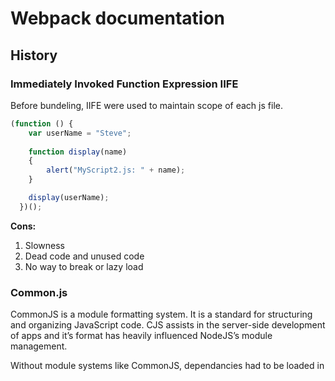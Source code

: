 # Webpack documentation

## History

### Immediately Invoked Function Expression IIFE
Before bundeling, IIFE were used to maintain scope of each js file.
``` javascript
(function () {
    var userName = "Steve";
    
    function display(name)
    {
        alert("MyScript2.js: " + name);
    }

    display(userName);
  })();
```
**Cons:**
1.	Slowness
2.	Dead code and unused code
3.	No way to break or lazy load

### Common.js

CommonJS is a module formatting system. It is a standard for structuring and organizing JavaScript code. CJS assists in the server-side development of apps and it’s format has heavily influenced NodeJS’s module management.

Without module systems like CommonJS, dependancies had to be loaded in <script> tags in the header of an HTML file, OR all code had to be lumped together which is incredibly slow and inefficient for file loading.

CommonJS wraps each module in a function called ```require```, and includes an object called ```module.exports```, which exports code for availability to be required by other modules

All you have to do is add whatever you want accessible to other files onto the ‘exports’ object and require the module in the dependent file.

```javascript
// In circle.is
const PI = Math.PI;
exports.area = (r) => PI * r * r;
exports.circumference = (r) => 2 * PI * r;
// In some file
const circle = require('./circle.js');
console.log( The area of a circle of radius 4 is ${circle.area(4)}");
```
**Cons:**
1. There is no browser support for commonjs
2. Problems with circular dependencies 
3. Either use a server to translate CJS modules to something usable in the browser.
4. Or use XMLHttpRequest (XHR) to load the text of modules and do text transforms/parsing in browser.

### ESM (Eschma Script Module)
A module in JavaScript is just a file containing related code.
It is a function or group of similar functions. They are grouped together within a file and contain the code to execute a specific task when called into a larger application.

**Pros:**
1.	Independent/Self-contained: A module has to be as detached from other dependencies as possible.
2.	Specific: A module needs to be able to perform a single or a related group of tasks. The core essence of creating them in the first place is to create separate functionalities. One module, one (kind of) task.
3.	Reusable: A module has to be easy to integrate into various kinds of programs to perform its task.

In JavaScript, we use the ```import``` and ```export``` keywords to share and receive functionalities respectively across different modules.

- The ```export``` keyword is used to make a variable, function, class or object  accessible to other modules. In other words, it becomes a public code.
- The ```import``` keyword is used to bring in public code from another module.

**examples:**
``` javascript
//default imports
Import anything from ‘./file’

//named imports
Import { abc } from ‘./file’

//invalid imports
if(...) {
  import ...; // Error, not allowed!
}
{
  import ...; // Error, we can't put import in any block
}

import ... from getModuleName(); // Error, only from "string" is allowed

//dynamic imports
let modulePath = prompt("Which module to load?");

import(modulePath)
  .then(obj => <module object>)
  .catch(err => <loading error, e.g. if no such module>)
```
**Cons:**
- Modules are very slow in the browser because the browser at runtime needs to resolve the modules and get the exports and so on.
- Modules are loaded synchronously, so modules that are dependent on other modules must be read further down in the code.


## Webpack
- It is a module bundler
- Write any module format, require or use any format
- Allows you to use in the browser
- Supports static async bundling to use lazy loading

### How the bundling process works:
1. Each file is a module (js, ts, css, html ..)
2. When we import files into each other we create a dependency graph
![image](https://res.cloudinary.com/practicaldev/image/fetch/s--rmvC6VCz--/c_limit%2Cf_auto%2Cfl_progressive%2Cq_auto%2Cw_880/https://dev-to-uploads.s3.amazonaws.com/i/9ldv44awmyjlww4bqsti.png)
3. During the bundling process, modules are combined into chunks.
4. Chunks combine into chunk groups and form a graph (ChunkGraph) interconnected through modules. When you describe an entry point - under the hood, you create a chunk group with one chunk.
![image](http://img.zhufengpeixun.cn/buildChunkGraph2.jpg)

- When we have one entry point -> it creates one chunk group containing one chunk
- When we have more than one entry point for example
``` javascript
module.exports {
    entry: {
        home: './home.js',
        about: './about.js',
    }
}
```
Two chunk groups with names home and about are created. Each of them has a chunk with a module 
./home.js for home and ./about.js for about

- When we use dynamic imports a non-initial chunk is created for that module
```javascript
import React from 'react';
import ReactDOM from'react-dom';

import(' ./app.jsx').then((App) => {
ReactDOM.render(<App />, root) ;
});
```
an initial chunk with name main is created. It contains:

    ./src/index.jsx
    react
    react-dom

and all their dependencies, except ./app.jsx
Non-initial chunk for ./app.jsx is created as this module is imported dynamically.
By default, there is no name for non-initial chunks so that a unique ID is used instead of a name. When using dynamic import we may specify a chunk name explicitly by using a "magic" comment:
```javascript
import(
/* webpackChunkName: "app" * /
'./app.jsx'
).then ((App) => {
ReactDOM.render(<App />, root) ;
});
```

### Loaders:
Out of the box, webpack only understands JavaScript and JSON files. Loaders allow webpack to process other types of files and convert them into valid modules that can be consumed by your application and added to the dependency graph.<br />
loaders have two properties in your webpack configuration:

- The ```test``` property identifies which file or files should be transformed.
- The ```use``` property indicates which loader should be used to do the transforming.
``` javascript
const path = require('path');

module.exports = {
  output: {
    filename: 'my-first-webpack.bundle.js',
  },
  module: {
    rules: [{ test: /\.txt$/, use: 'raw-loader' }],
  },
};
```
when it comes across a path that resolves to a '.txt' file inside of a ```require()/import``` statement, use the raw-loader to transform it before you add it to the bundle.

**Inline loaders:**
<br />
another way to use loaders is by using import statements:
```javascript
import Styles from 'style-loader!css-loader?modules!./styles.css';
```
**Order of loaders execution:**
<br />
Loaders are evaluated/executed from right to left (or from bottom to top). <br />
A chain is executed in reverse order, the first loader passes its result (resource with applied transformations) to the next one, and so forth. Finally, webpack expects JavaScript to be returned by the last loader in the chain.<br />
In the example below execution starts with sass-loader, continues with css-loader and finally ends with style-loader.
```javascript
module.exports = {
  module: {
    rules: [
      {
        test: /\.css$/,
        use: [
          { loader: 'style-loader' },
          {
            loader: 'css-loader',
            options: {
              modules: true,
            },
          },
          { loader: 'sass-loader' },
        ],
      },
    ],
  },
};
```
### Plugins:
Plugins are the backbone of webpack. They also serve the purpose of doing anything else that a loader cannot do.
```javascript
const HtmlWebpackPlugin = require('html-webpack-plugin');
const webpack = require('webpack'); //to access built-in plugins

module.exports = {
...,
  plugins: [
    new webpack.ProgressPlugin(), //customizes how progress should be reported during compilation
    new HtmlWebpackPlugin({ template: './src/index.html' }), // will generate a HTML file including the bundeled js file
  ],
};
```

### Entry Point:
The starting point/s which webpack uses to begin building the dependency graph.<br />
**Single entry:**
```javascript
module.exports = {
  entry: './path/to/my/entry/file.js',
};
```
**multi-main entry:**
```javascript
module.exports = {
  entry: {
    main: './src/app.js',
    vendor: './src/vendor.js',
  },
};
```
This is useful when you would like to inject multiple dependent files together and graph their dependencies into one "chunk".<br />
With this, you can import required libraries or files that aren't modified (e.g. Bootstrap, jQuery, images, etc) inside vendor.js and they will be bundled together into their own chunk
```javascript
module.exports = {
  entry: {
    pageOne: './src/pageOne/index.js',
    pageTwo: './src/pageTwo/index.js',
    pageThree: './src/pageThree/index.js',
  },
};
```
We are telling webpack that we would like 3 separate dependency graphs (like the above example).
<br />
this will  create bundles of shared application code between each page. Multi-page applications that reuse a lot of code/modules between entry points can greatly benefit from these techniques, as the number of entry points increases.

### Output: 
The output property tells webpack where to emit the bundles it creates and how to name these files.<br />
TBD

#### Output Library/Package:
when packaging a library we want it to be available when imported by different methods.
by adding type: 'umd' it is available in CommonJs, AMD, and script tag
```javascript
 module.exports = {
   entry: './src/index.js',
   output: {
     path: path.resolve(__dirname, 'dist'),
     filename: 'library-name.js',
     globalObject: 'this',
     library: {
      name: 'webpackNumbers',
      type: 'umd',
     },
   },
 };
```

### Tree shaking
You can imagine your application as a tree. The source code and libraries you actually use represent the green, living leaves of the tree. Dead code represents the brown, dead leaves of the tree that are consumed by autumn. In order to get rid of the dead leaves, you have to shake the tree, causing them to fall.
#### Problem with CommonJS modules
CommonJS has a require() function that fetches an external module based on the path provided, and it adds it to the scope during runtime.<br>
That require is a function like any other in a program makes it hard enough to evaluate its call outcome at compile-time. On top of that is the fact that adding require calls anywhere in the code is possible — wrapped in another function call, within if/else statements, in switch statements, etc.<br>
For example, the statement `let firstName = getName()` has side effects, because the call to `getName()` can not be removed without changing the meaning of the code, even if nothing needs firstName. ⁣⁣

#### ES6 Solution
the ESM specification has settled on this new architecture, in which modules are imported and exported by the respective keywords import and export. <br>
Therefore, no more functional calls. <br>
ESMs are also allowed only as top-level declarations — nesting them in any other structure is not possible, being as they are static: ESMs do not depend on runtime execution.<br>
For example, the statement `let firstName = 'Jane'` has no side effects because the statement can be removed without any observed difference if nothing needs firstName.<br>
Only modules defined with the ES2015 module syntax `(import and export)` can be tree-shaken.<br>
Tree shaking starts by visiting all parts of the entry point file with side effects, and proceeds to traverse the edges of the graph until new sections are reached. Once the traversal is completed, the JavaScript bundle includes only the parts that were reached during the traversal. The other pieces are left out.<br>
In the following case only the read function is added to the bundle and the nap function is excluded.
```javascript
export function read(props) {⁣⁣
    return props.book⁣⁣
}⁣⁣
⁣⁣
export function nap(props) {⁣⁣
   return props.winks⁣⁣
}⁣⁣
```
```javascript
import { read } from 'utilities';⁣⁣
⁣⁣
eventHandler = (e) => {⁣⁣
  read({ book: e.target.value })⁣⁣
}⁣⁣
```

#### Side Effects 
Bundlers serve their purpose by evaluating the code provided as much as possible in order to determine whether a module is pure. But code evaluation during compiling time or bundling time can only go so far. <br>
Therefore, it’s assumed that packages with side effects cannot be properly eliminated, even when completely unreachable.
<br> <br>
Because of this, bundlers now accept a key inside the module’s package.json file that allows the developer to declare whether a module has no side effects. This way, the developer can opt out of code evaluation and hint the bundler; the code within a particular package can be eliminated if there’s no reachable import or require statement linking to it. 
<br>
This can speedup up compile time.

TBC

### Runtime and Manifest:

**Runtime:**
The runtime is the code that runs in the browser to load and connect webpack modules/chunks.<br />
It contains the loading and resolving logic needed to connect your modules as they interact.<br />
**Manifest:**
Once your application hits the browser in the form of index.html file, some bundles and a variety of other assets required by your application must be loaded and linked somehow. <br />
So how does webpack manage the interaction between all of your required modules? <br />
As the compiler enters, resolves, and maps out your application, it keeps detailed notes on all your modules. <br />
This collection of data is called the "Manifest" and it's what the runtime will use to resolve and load modules once they've been bundled and shipped to the browser. <br />

### Hot Module Replacement:
used in dev environment to add/remove modules while the application is running without need for full reload, to speed up development.
1. The application asks the HMR runtime to check for updates.
2. the compiler needs to emit an "update" to allow updating from the previous version to the new version. The "update" consists of two parts:
 - The updated manifest (JSON)
 - One or more updated chunks (JavaScript)
3. The runtime asynchronously downloads the updates and notifies the application.
4. The application then asks the runtime to apply the updates.
5. The runtime synchronously applies the updates.
<br />

### Modules
Webpack supports the following module types natively without loaders:
- An ES2015 import statement
- A CommonJS require() statement
- An AMD define and require statement
- An @import statement inside of a css/sass/less file.
- An image url in a stylesheet url(...) or HTML ```<img src=...>``` file.
<br />
**Resolver:**
A resolver is a library which helps in locating a module by its absolute path.

### Module Federation:
TBD


### Source maps
if you bundle three source files (a.js, b.js, and c.js) into one bundle (bundle.js) and one of the source files contains an error, the stack trace will point to bundle.js <br />
This isn't always helpful as you probably want to know exactly which source file the error came from.<br/>
JavaScript offers source maps, which map your compiled code back to your original source code. <br/>If an error originates from b.js, the source map will tell you exactly that.

To configure it we add it to the config file
```javascript
 module.exports = {
   mode: 'development',
    ...
  devtool: 'inline-source-map',
    ...
 };
```

### Development tools
**watch mode** <br>
You can instruct webpack to "watch" all files within your dependency graph for changes. If one of these files is updated, the code will be recompiled so you don't have to run the full build manually.<br>

```javascript
   "scripts": {
    "watch": "webpack --watch",
   }
```
**webpack-dev-server**<br>
```
npm install --save-dev webpack-dev-server
```
webpack-dev-server serves bundled files from the directory defined in output.path
```javascript
module.exports = {
   mode: 'development',

   devtool: 'inline-source-map',
  devServer: {
    static: './dist',
  }
}
```
```javascript
   "scripts": {
    "start": "webpack serve --open",
   }
```

**wepack-dev-middleware**
webpack-dev-middleware is a wrapper that will emit files processed by webpack to a server. This is used in webpack-dev-server internally, however it's available as a separate package to allow more custom setups if desired.
```javascript
// Tell express to use the webpack-dev-middleware and use the webpack.config.js
// configuration file as a base.
app.use(
  webpackDevMiddleware(compiler, {
    publicPath: config.output.publicPath,
  })
);
```
### Code Splitting:
This feature allows you to split your code into various bundles which can then be loaded on demand or in parallel.<br>
It can be used to achieve smaller bundles and control resource load prioritization which, if used correctly, can have a major impact on load time.
#### Entry Points: 
for each entry point we get a new bundle<br>
***cons***
- if there are same modules imported in both files, they will be duplicated between both bundles.
- we cant dynamically split code according to logic.

#### Prevent Duplication
##### dependOn
it allows us to share modules between chunks
```javascript
  entry: {
    index: {
      import: './src/index.js',
      dependOn: 'shared',
    },
    another: {
      import: './src/another-module.js',
      dependOn: 'shared',
    },
    shared: 'lodash',
   },
```
##### SplitChunksPlugin
allows us to extract common dependencies into an existing entry chunk or an entirely new chunk.
```javascript
  module.exports = {
    mode: 'development',
    entry: {
      index: './src/index.js',
      another: './src/another-module.js',
    },
   optimization: {
     splitChunks: {
       chunks: 'all',
     },
   },
  };
```
#### Dynamic imports:
using dynamic imports autimatically allows webpack to split bundles
```javascript
async function getComponent() {
  const element = document.createElement('div');
  const { default: _ } = await import('lodash');

  element.innerHTML = _.join(['Hello', 'webpack'], ' ');

  return element;
 }

 getComponent().then((component) => {
   document.body.appendChild(component);
 });
```
### Prefetching and Preloading
| Prefetching  | Preloading |
| ------------- | ------------- |
| will start loading after parent chunk finishes loading  | will start loading in parallel with the parent chunk  |
| downloaded when browser is idle  | instantly downloaded with medium priority  |

```javascript
import(/* webpackPrefetch: true */ './path/to/LoginModal.js');
import(/* webpackPreload: true */ 'ChartingLibrary');
```
### Caching optimizations
**Filenames**<br>
Webpack provides a method of templating the filenames using bracketed strings called substitutions. The [contenthash] substitution will add a unique hash based on the content of an asset. so when the asset's content changes, [contenthash] will change as well
```javascript
  module.exports = {
    output: {
     filename: '[name].[contenthash].js',
    },
  };
```
**Single runtime chunk**<br>
Creates a single runtime bundle for all chunks:

```javascript
  optimization: {
     runtimeChunk: 'single',
   },
```

**Group libraries into a single bundle**<br>
It's also good practice to extract third-party libraries, such as lodash or react, to a separate vendor chunk as they are less likely to change than our local source code.
```javascript
module.exports = {
    entry: './src/index.js',
    optimization: {
      runtimeChunk: 'single',
     splitChunks: {
       cacheGroups: {
         vendor: {
           test: /[\\/]node_modules[\\/]/,
           name: 'vendors',
           chunks: 'all',
         },
       },
     },
    },
  };
```
this will decrease the size of main bundle

**Keeping same hash for vendor modules**<br>
when our main module changes, we want to preserve the hash for vendor module because its unchanged.
```javascript
  module.exports = {
    optimization: {
     moduleIds: 'deterministic',
    }
}
```

### Peer dependency:
When we dont want external libraries to increase our package bundle size.<br>
In this case, we'd prefer to treat lodash as a peer dependency. Meaning that the consumer should already have lodash installed.
```javascript
  externals: {
    // Everything that starts with "library/"
    /^library\/.+$/,
     lodash: {
       commonjs: 'lodash',
       commonjs2: 'lodash',
       amd: 'lodash',
       root: '_',
     },
   }
```

### Performance enhancement:
1. use loaders only to needed modules. our regex should match only needed files inside our src directory
```javascript
    rules: [
      {
        test: /\.js$/,
        include: path.resolve(__dirname, 'src'),
        loader: 'babel-loader',
      },
    ],
```
2. resolving:
- Minimize the number of items in resolve.modules, resolve.extensions, resolve.mainFiles, resolve.descriptionFiles, as they increase the number of filesystem calls.
- Set resolve.symlinks: false if you don't use symlinks (e.g. npm link or yarn link).
- Set resolve.cacheWithContext: false if you use custom resolving plugins, that are not context specific
3. The DllPlugin and DllReferencePlugin provide means to split bundles in a way that can drastically improve build time performance. 
4. Keep chunks small
- Use fewer/smaller libraries.
- Use the SplitChunksPlugin in Multi-Page Applications.
- Use the SplitChunksPlugin in async mode in Multi-Page Applications.
- Remove unused code.
- Only compile the part of the code you are currently developing on.

TBC

### Analysis tools:
https://github.com/webpack/analyse
https://webpack.jakoblind.no/optimize/
https://github.com/relative-ci/bundle-stats 
## Resources
* [Slides](https://docs.google.com/presentation/d/1RuTDSvfaEFBFQ-3OiyxtuPTaGhv-xv7OG4jt5mpIdUw/edit?usp=sharing)
- https://frontendmasters.com/courses/webpack-fundamentals/ 
- https://blog.ag-grid.com/webpack-tutorial-understanding-how-it-works/
- https://medium.com/@cgcrutch18/commonjs-what-why-and-how-64ed9f31aa46
- https://nodejs.org/docs/latest/api/modules.html
- https://developer.mozilla.org/en-US/docs/Web/JavaScript/Guide/Modules
- https://requirejs.org/docs/whyamd.html
- https://stackoverflow.com/questions/24581873/what-exactly-is-hot-module-replacement-in-webpack
- https://javascript.info/modules-dynamic-imports
- https://github.com/ronami/minipack/blob/master/src/minipack.js
- https://github.com/TheLarkInn/compare-webpack-target-bundles
- https://createapp.dev/webpack
- https://stackoverflow.com/questions/42523436/what-are-module-chunk-and-bundle-in-webpack
- https://webpack.js.org/glossary/
- https://medium.com/webpack/webpack-4-code-splitting-chunk-graph-and-the-splitchunks-optimization-be739a861366
- https://stackoverflow.com/questions/42523436/what-are-module-chunk-and-bundle-in-webpack
- https://www.toptal.com/javascript/hot-module-replacement-in-redux
- https://www.smashingmagazine.com/2021/05/tree-shaking-reference-guide/
- https://www.patterns.dev/posts/introduction
